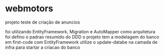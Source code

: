# webmotors

projeto teste de criação de anuncios

foi utilizando EntityFramework, Migration e AutoMapper
como arquitetura foi defino o padrao resumido do DDD 
o projeto  tem a modelagem do banco em first-code com EntityFramework 
utilize o update-databe na camada de infra para startar a criacao do banco
